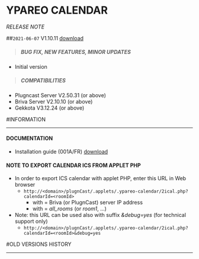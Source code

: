 # YPAREO CALENDAR
*RELEASE NOTE*

##`2021-06-07` V1.10.11 [download](https://github.com/innes-labs/archives/blob/main/downloads/applets/connector-ypareo-V1.10.11/delivery/ypareo-calendar-1.10.11.saz)
>##### **BUG FIX, NEW FEATURES, MINOR UPDATES**
- Initial version
>##### **COMPATIBILITIES**
- Plugncast Server V2.50.31 (or above)
- Briva Server V2.10.10 (or above)
- Gekkota V3.12.24 (or above)

#INFORMATION
***********************************************************************
#### **DOCUMENTATION**
- Installation guide (001A/FR) [download](https://github.com/innes-labs/archives/blob/main/downloads/applets/connector-ypareo-V1.10.11/delivery/ypareo-calendar-user-manual-001A_en.pdf)
#### **NOTE TO EXPORT CALENDAR ICS FROM APPLET PHP**
- In order to export ICS calendar with applet PHP, enter this URL in Web browser
	- ```http://<domain>/plugnCast/.applets/.ypareo-calendar/2ical.php?calendarId=<roomId>```
		- with <domain> = Briva (or PlugnCast) server IP address
		- with <roomId> = *all_rooms* (or *room1*, ...)
- Note: this URL can be used also with suffix *&debug=yes* (for technical support only)
   - ```http://<domain>/plugnCast/.applets/.ypareo-calendar/2ical.php?calendarId=<roomId>&debug=yes```

#OLD VERSIONS HISTORY
*********************************************************************************************************
